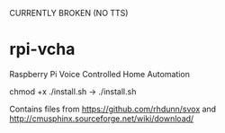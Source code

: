 CURRENTLY BROKEN (NO TTS)


rpi-vcha
========

Raspberry Pi Voice Controlled Home Automation

chmod +x ./install.sh
-> ./install.sh

Contains files from
https://github.com/rhdunn/svox
and
http://cmusphinx.sourceforge.net/wiki/download/
